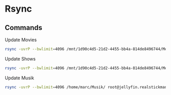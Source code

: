 # Rsync

## Commands

Update Movies  
```bash
rsync -uvrP --bwlimit=4096 /mnt/1d90c4d5-21d2-4455-bb4a-814de8496744/MediaLibrary/Movies/ root@jellyfin.realstickman.net:/home/jellyfin/Movies
```

Update Shows  
```bash
rsync -uvrP --bwlimit=4096 /mnt/1d90c4d5-21d2-4455-bb4a-814de8496744/MediaLibrary/Shows/ root@jellyfin.realstickman.net:/home/jellyfin/Shows
```

Update Musik  
```bash
rsync -uvrP --bwlimit=4096 /home/marc/Musik/ root@jellyfin.realstickman.net:/home/jellyfin/Musik
```
